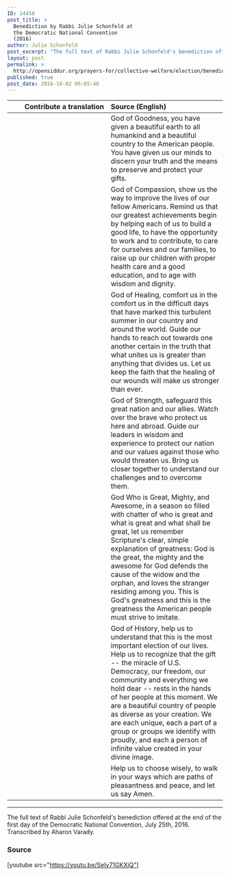 ```yaml
---
ID: 14458
post_title: >
  Benediction by Rabbi Julie Schonfeld at
  the Democratic National Convention
  (2016)
author: Julie Schonfeld
post_excerpt: "The full text of Rabbi Julie Schonfeld's benediction offered at the end of the first day of the Democratic National Convention, July 25th, 2016."
layout: post
permalink: >
  http://opensiddur.org/prayers-for/collective-welfare/election/benediction-democratic-national-convention-rabbi-julie-schonfeld-2016/
published: true
post_date: 2016-10-02 06:05:46
---
```

<table style="margin-left: auto;margin-right: auto;" class="draggable">
<thead><tr><th id="x" style="text-align: right;">Contribute a translation</th><th style="text-align: left;">Source (English)</th></tr></thead>
<tbody>
<tr><td style="vertical-align:top;" width="46%">
<div class="liturgy" style="text-align: right;"><span lang="he">

</span></div></td>
 
<td width="53%"><div class="english">
God of Goodness, 
you have given a beautiful earth to all humankind and a beautiful country to the American people. 
You have given us our minds to discern your truth and the means to preserve and protect your gifts.
</div></td></tr>


<tr><td style="vertical-align:top;" width="46%">
<div class="liturgy"><span lang="he">

</span></div></td>
 
<td width="53%"><div class="english">
God of Compassion, 
show us the way to improve the lives of our fellow Americans. 
Remind us that our greatest achievements begin by helping each of us to build a good life, 
to have the opportunity to work and to contribute, 
to care for ourselves and our families, 
to raise up our children with proper health care and a good education, 
and to age with wisdom and dignity.
</div></td></tr>


<tr><td style="vertical-align:top;" width="46%">
<div class="liturgy"><span lang="he">

</span></div></td>
 
<td width="53%"><div class="english">
God of Healing, 
comfort us in the comfort us in the difficult days that have marked this turbulent summer in our country and around the world. 
Guide our hands to reach out towards one another certain in the truth that what unites us is greater than anything that divides us. 
Let us keep the faith that the healing of our wounds will make us stronger than ever.
</div></td></tr>


<tr><td style="vertical-align:top;" width="46%">
<div class="liturgy"><span lang="he">

</span></div></td>
 
<td width="53%"><div class="english">
God of Strength, 
safeguard this great nation and our allies. 
Watch over the brave who protect us here and abroad. 
Guide our leaders in wisdom and experience to protect our nation and our values against those who would threaten us. 
Bring us closer together to understand our challenges and to overcome them.
</div></td></tr>


<tr><td style="vertical-align:top;" width="46%">
<div class="liturgy"><span lang="he">

</span></div></td>
 
<td width="53%"><div class="english">
God Who is Great, Mighty, and Awesome, 
in a season so filled with chatter of who is great and what is great and what shall be great, 
let us remember Scripture's clear, simple explanation of greatness: 
God is the great, the mighty and the awesome 
for God defends the cause of the widow and the orphan, 
and loves the stranger residing among you. 
This is God's greatness 
and this is the greatness the American people must strive to imitate.
</div></td></tr>


<tr><td style="vertical-align:top;" width="46%">
<div class="liturgy"><span lang="he">

</span></div></td>
 
<td width="53%"><div class="english">
God of History, 
help us to understand that this is the most important election of our lives. 
Help us to recognize that the gift -- 
the miracle of U.S. Democracy, our freedom, our community and everything we hold dear -- 
rests in the hands of her people at this moment. 
We are a beautiful country of people as diverse as your creation. 
We are each unique, each a part of a group or groups we identify with proudly, 
and each a person of infinite value created in your divine image.
</div></td></tr>


<tr><td style="vertical-align:top;" width="46%">
<div class="liturgy"><span lang="he">

</span></div></td>
 
<td width="53%"><div class="english">
Help us to choose wisely, 
to walk in your ways which are paths of pleasantness and peace, 
and let us say Amen.
</div></td></tr>
</tbody></table>

<hr />

The full text of Rabbi Julie Schonfeld's benediction offered at the end of the first day of the Democratic National Convention, July 25th, 2016. Transcribed by Aharon Varady.

<h3>Source</h3>

[youtube src="https://youtu.be/SeIy71GKXjQ"]